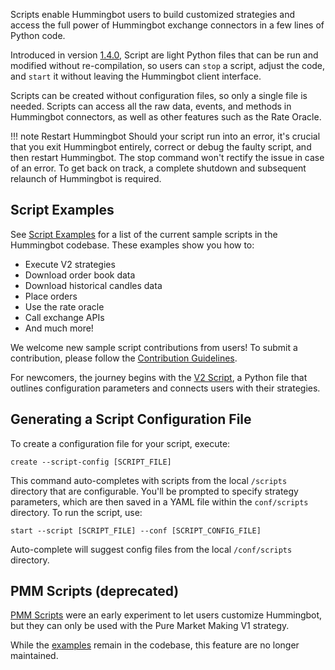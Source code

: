 Scripts enable Hummingbot users to build customized strategies and access the full power of Hummingbot exchange connectors in a few lines of Python code.

Introduced in version [1.4.0](../release-notes/1.4.0.md), Script are light Python files that can be run and modified without re-compilation, so users can `stop` a script, adjust the code, and `start` it without leaving the Hummingbot client interface.

Scripts can be created without configuration files, so only a single file is needed. Scripts can access all the raw data, events, and methods in Hummingbot connectors, as well as other features such as the Rate Oracle.

!!! note Restart Hummingbot
     Should your script run into an error, it's crucial that you exit Hummingbot entirely, correct or debug the faulty script, and then restart Hummingbot. The stop command won't rectify the issue in case of an error. To get back on track, a complete shutdown and subsequent relaunch of Hummingbot is required.


## Script Examples

See [Script Examples](examples.md) for a list of the current sample scripts in the Hummingbot codebase. These examples show you how to:

- Execute V2 strategies
- Download order book data
- Download historical candles data
- Place orders
- Use the rate oracle
- Call exchange APIs
- And much more!

We welcome new sample script contributions from users! To submit a contribution, please follow the [Contribution Guidelines](../developers/contributions.md).

For newcomers, the journey begins with the [V2 Script](../scripts/index.md), a Python file that outlines configuration parameters and connects users with their strategies. 


## Generating a Script Configuration File

To create a configuration file for your script, execute:

```shell
create --script-config [SCRIPT_FILE]
```

This command auto-completes with scripts from the local `/scripts` directory that are configurable. You'll be prompted to specify strategy parameters, which are then saved in a YAML file within the `conf/scripts` directory. To run the script, use:

```shell
start --script [SCRIPT_FILE] --conf [SCRIPT_CONFIG_FILE]
```

Auto-complete will suggest config files from the local `/conf/scripts` directory.

## PMM Scripts (deprecated)

[PMM Scripts](/scripts/pmm-scripts/) were an early experiment to let users customize Hummingbot, but they can only be used with the Pure Market Making V1 strategy.

While the [examples](https://github.com/hummingbot/hummingbot/tree/master/pmm_scripts) remain in the codebase, this feature are no longer maintained.
